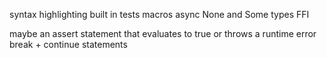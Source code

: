syntax highlighting
built in tests
macros
async
None and Some types
FFI

maybe an assert statement that evaluates to true or throws a runtime error
break + continue statements